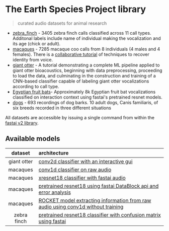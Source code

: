 # The Earth Species Project library

> curated audio datasets for animal research

* [zebra_finch](https://github.com/earthspecies/esp_library/tree/main/zebra_finch) - 3405 zebra finch calls classified across 11 call types. Additonal labels include name of individual making the vocalization and its age (chick or adult).
* [macaques](https://github.com/earthspecies/esp_library/tree/main/macaques) - 7285 macaque coo calls from 8 individuals (4 males and 4 females). There is a [collaborative tutorial](https://github.com/earthspecies/open_collaboration_on_audio_classification) of techniques to recover identity from voice.
* [giant otter](https://github.com/earthspecies/library/tree/main/giant_otter) - A tutorial demonstrating a complete ML pipeline applied to giant otter bioacoustics, beginning with data preprocessing, proceeding to load the data, and culminating in the construction and training of a CNN-based classifier capable of labeling giant otter vocalizations according to call type.
* [Egyptian fruit bats](https://github.com/earthspecies/library/tree/main/egyptian_fruit_bat)- Approximately 8k Egyptian fruit bat vocalizations classified on interaction context using fastai's pretrained resnet models.
* [dogs](https://github.com/earthspecies/library/tree/main/dogs) - 693 recordings of dog barks. 10 adult dogs, Canis familiaris, of six breeds recorded in three different situations

All datasets are accessible by issuing a single command from within the [fastai v2 library](https://github.com/fastai/fastai2).

## Available models

| dataset | architecture |
| :----------: |:-------------|
| giant otter | [conv2d classifier with an interactive gui](https://github.com/earthspecies/library/blob/main/giant_otter/cnn-classifier-pipeline.ipynb)|
|macaques|[conv1d classifier on raw audio](https://github.com/earthspecies/library/blob/main/macaques/fastai2_audio_conv1d.ipynb)|
|macaques|[xresnet18 classifier with fastai audio](https://github.com/earthspecies/library/blob/main/macaques/fastai2_audio_xresnet18.ipynb)|
|macaques|[pretrained resnet18 using fastai DataBlock api and error analysis](https://github.com/earthspecies/library/blob/main/macaques/introduction.ipynb)|
|macaques|[ROCKET model extracting information from raw audio using conv1d without training](https://github.com/earthspecies/library/blob/main/macaques/ROCKET_Sound/MacaqueROCKET.ipynb)|
|zebra finch|[pretrained resnet18 classifier with confusion matrix using fastai](https://github.com/earthspecies/library/blob/main/zebra_finch/example_of_working_with_the_dataset.ipynb)|

